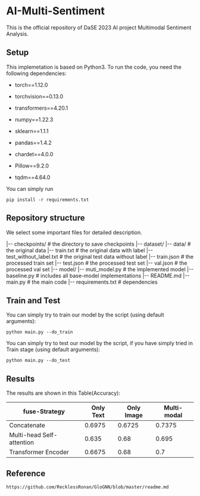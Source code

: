 # AI-Multi-Sentiment
This is the official repository of DaSE 2023 AI project Multimodal Sentiment Analysis.

## Setup
This implemetation is based on Python3. To run the code, you need the following dependencies:

- torch==1.12.0

- torchvision==0.13.0

- transformers==4.20.1

- numpy==1.22.3

- sklearn==1.1.1

- pandas==1.4.2

- chardet==4.0.0

- Pillow==9.2.0

- tqdm==4.64.0

You can simply run
```shell
pip install -r requirements.txt
```

## Repository structure

We select some important files for detailed description.

|-- checkpoints/ # the directory to save checkpoints
|-- dataset/
    |-- data/ # the original data
    |-- train.txt # the original data with label
    |-- test_without_label.txt # the original test data without label
    |-- train.json # the processed train set
    |-- test.json # the processed test set
    |-- val.json # the processed val set
|-- model/
    |-- muti_model.py # the implemented model
    |-- baseline.py # includes all base-model implementations
|-- README.md
|-- main.py # the main code
|-- requirements.txt # dependencies

## Train and Test
You can simply try to train our model by the script (using default arguments):
```shell
python main.py --do_train
```
You can simply try to test our model by the script, if you have simply tried in Train stage (using default arguments):
```shell
python main.py --do_test
```
## Results
The results are shown in this Table(Accuracy):

| fuse-Strategy             | Only Text | Only Image | Multi-modal |
| ------------------------- | --------- | ---------- | ----------- |
| Concatenate               | 0.6975    | 0.6725     | 0.7375      |
| Multi-head Self-attention | 0.635     | 0.68       | 0.695       |
| Transformer Encoder       | 0.6675    | 0.68       | 0.7         |

## Reference

`https://github.com/RecklessRonan/GloGNN/blob/master/readme.md`